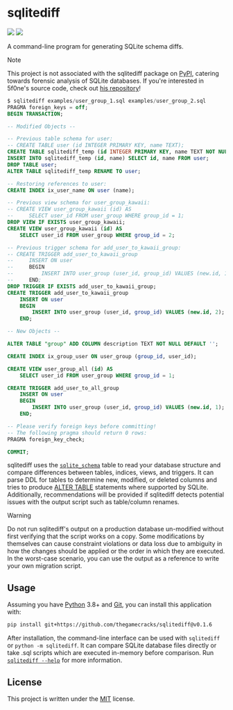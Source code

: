 # sqlitediff

[![](https://img.shields.io/github/actions/workflow/status/thegamecracks/sqlitediff/pyright-lint.yml?style=flat-square&label=pyright)](https://microsoft.github.io/pyright/#/)
[![](https://img.shields.io/github/actions/workflow/status/thegamecracks/sqlitediff/python-test.yml?style=flat-square&logo=pytest&label=tests)](https://docs.pytest.org/en/stable/)

A command-line program for generating SQLite schema diffs.

> [!NOTE]
>
> This project is not associated with the sqlitediff package on [PyPI](https://pypi.org/project/sqlitediff/),
> catering towards forensic analysis of SQLite databases. If you're interested
> in 5f0ne's source code, check out [his repository](https://github.com/5f0ne/sqlitediff)!

```sql
$ sqlitediff examples/user_group_1.sql examples/user_group_2.sql
PRAGMA foreign_keys = off;
BEGIN TRANSACTION;

-- Modified Objects --

-- Previous table schema for user:
-- CREATE TABLE user (id INTEGER PRIMARY KEY, name TEXT);
CREATE TABLE sqlitediff_temp (id INTEGER PRIMARY KEY, name TEXT NOT NULL);
INSERT INTO sqlitediff_temp (id, name) SELECT id, name FROM user;
DROP TABLE user;
ALTER TABLE sqlitediff_temp RENAME TO user;

-- Restoring references to user:
CREATE INDEX ix_user_name ON user (name);

-- Previous view schema for user_group_kawaii:
-- CREATE VIEW user_group_kawaii (id) AS
--     SELECT user_id FROM user_group WHERE group_id = 1;
DROP VIEW IF EXISTS user_group_kawaii;
CREATE VIEW user_group_kawaii (id) AS
    SELECT user_id FROM user_group WHERE group_id = 2;

-- Previous trigger schema for add_user_to_kawaii_group:
-- CREATE TRIGGER add_user_to_kawaii_group
--     INSERT ON user
--     BEGIN
--         INSERT INTO user_group (user_id, group_id) VALUES (new.id, 1);
--     END;
DROP TRIGGER IF EXISTS add_user_to_kawaii_group;
CREATE TRIGGER add_user_to_kawaii_group
    INSERT ON user
    BEGIN
        INSERT INTO user_group (user_id, group_id) VALUES (new.id, 2);
    END;

-- New Objects --

ALTER TABLE "group" ADD COLUMN description TEXT NOT NULL DEFAULT '';

CREATE INDEX ix_group_user ON user_group (group_id, user_id);

CREATE VIEW user_group_all (id) AS
    SELECT user_id FROM user_group WHERE group_id = 1;

CREATE TRIGGER add_user_to_all_group
    INSERT ON user
    BEGIN
        INSERT INTO user_group (user_id, group_id) VALUES (new.id, 1);
    END;

-- Please verify foreign keys before committing!
-- The following pragma should return 0 rows:
PRAGMA foreign_key_check;

COMMIT;
```

sqlitediff uses the [`sqlite_schema`] table to read your database structure
and compare differences between tables, indices, views, and triggers.
It can parse DDL for tables to determine new, modified, or deleted columns
and tries to produce [ALTER TABLE] statements where supported by SQLite.
Additionally, recommendations will be provided if sqlitediff detects
potential issues with the output script such as table/column renames.

> [!WARNING]
>
> Do not run sqlitediff's output on a production database un-modified
> without first verifying that the script works on a copy. Some modifications
> by themselves can cause constraint violations or data loss due to ambiguity
> in how the changes should be applied or the order in which they are executed.
> In the worst-case scenario, you can use the output as a reference to write
> your own migration script.

[`sqlite_schema`]: https://sqlite.org/schematab.html
[ALTER TABLE]: https://sqlite.org/lang_altertable.html

## Usage

Assuming you have [Python](https://www.python.org/downloads/) 3.8+ and
[Git](https://git-scm.com/), you can install this application with:

```sh
pip install git+https://github.com/thegamecracks/sqlitediff@v0.1.6
```

After installation, the command-line interface can be used with `sqlitediff`
or `python -m sqlitediff`. It can compare SQLite database files directly
or take .sql scripts which are executed in-memory before comparison.
Run [`sqlitediff --help`](/src/sqlitediff/__main__.py) for more information.

## License

This project is written under the [MIT] license.

[MIT]: /LICENSE
